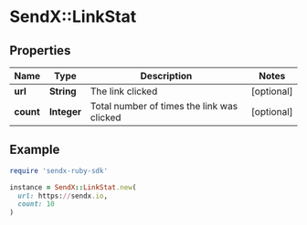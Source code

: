 # SendX::LinkStat

## Properties

| Name | Type | Description | Notes |
| ---- | ---- | ----------- | ----- |
| **url** | **String** | The link clicked | [optional] |
| **count** | **Integer** | Total number of times the link was clicked | [optional] |

## Example

```ruby
require 'sendx-ruby-sdk'

instance = SendX::LinkStat.new(
  url: https://sendx.io,
  count: 10
)
```


